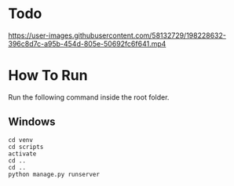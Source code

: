 # Todo
https://user-images.githubusercontent.com/58132729/198228632-396c8d7c-a95b-454d-805e-50692fc6f641.mp4
# How To Run
Run the following command inside the root folder.
## Windows
```
cd venv
cd scripts
activate
cd ..
cd ..
python manage.py runserver
```

